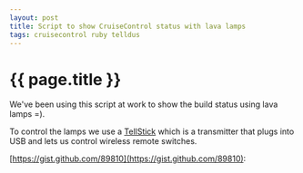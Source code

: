 ```yaml
---
layout: post
title: Script to show CruiseControl status with lava lamps
tags: cruisecontrol ruby telldus
---
```


{{ page.title }}
====

We've been using this script at work to show the build status using lava lamps =).

To control the lamps we use a <a href="http://www.telldus.se/products/tellstick">TellStick</a>
which is a transmitter that plugs into USB and lets us control wireless remote switches.

[https://gist.github.com/89810](https://gist.github.com/89810):
<script src="https://gist.github.com/89810.js">
</script>

